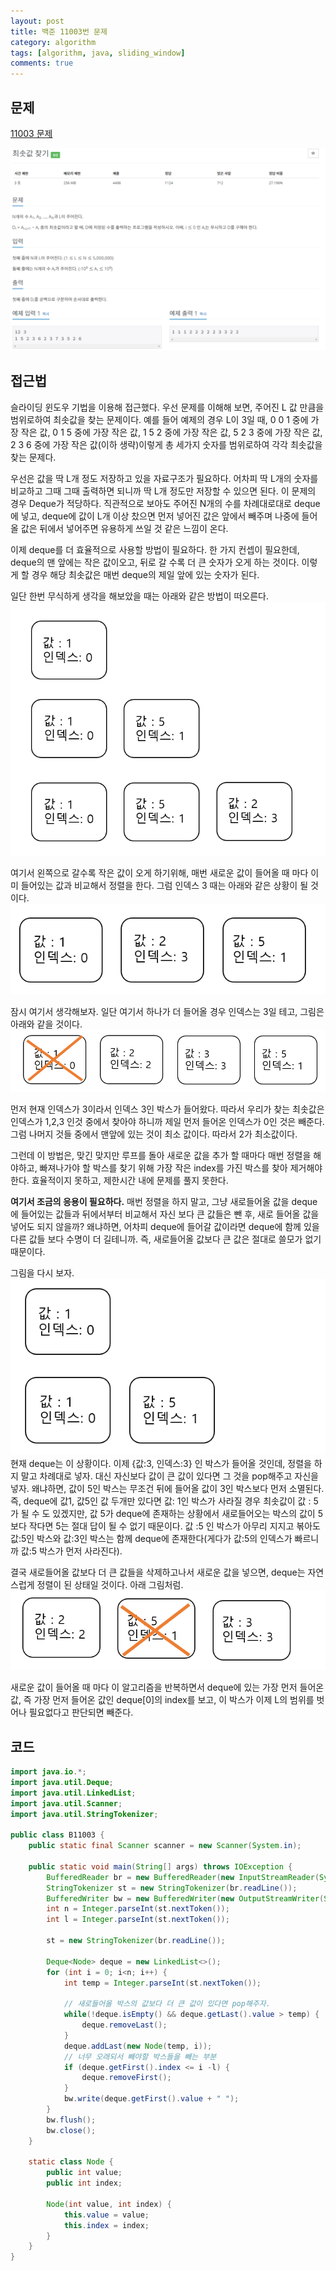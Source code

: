 ```yaml
---
layout: post
title: 백준 11003번 문제
category: algorithm
tags: [algorithm, java, sliding_window]
comments: true
---
```


## 문제
[11003 문제](https://www.acmicpc.net/problem/11003)

![profile](/public/img/algo/11003_1.PNG)

## 접근법
슬라이딩 윈도우 기법을 이용해 접근했다. 우선 문제를 이해해 보면, 주어진 L 값 만큼을 범위로하여 최솟값을 찾는 문제이다. 예를 들어 예제의 경우 L이 3일 때, 0 0 1 중에 가장 작은 값, 0 1 5 중에 가장 작은 값, 1 5 2 중에 가장 작은 값, 5 2 3 중에 가장 작은 값, 2 3 6 중에 가장 작은 값(이하 생략)이렇게 총 세가지 숫자를 범위로하여 각각 최솟값을 찾는 문제다. 

우선은 값을 딱 L개 정도 저장하고 있을 자료구조가 필요하다. 어차피 딱 L개의 숫자를 비교하고 그때 그때 출력하면 되니까 딱 L개 정도만 저장할 수 있으면 된다. 이 문제의 경우 Deque가 적당하다. 직관적으로 보아도 주어진 N개의 수를 차례대로대로 deque에 넣고, deque에 값이 L개 이상 찼으면 먼저 넣어진 값은 앞에서 빼주며 나중에 들어올 값은 뒤에서 넣어주면 유용하게 쓰일 것 같은 느낌이 온다. 

이제 deque를 더 효율적으로 사용할 방법이 필요하다. 한 가지 컨셉이 필요한데, deque의 맨 앞에는 작은 값이오고, 뒤로 갈 수록 더 큰 숫자가 오게 하는 것이다. 이렇게 할 경우 해당  최솟값은 매번 deque의 제일 앞에 있는 숫자가 된다. 

일단 한번 무식하게 생각을 해보았을 때는 아래와 같은 방법이 떠오른다.
![profile](/public/img/algo/11003_2.PNG)

여기서 왼쪽으로 갈수록 작은 값이 오게 하기위해, 매번 새로운 값이 들어올 때 마다 이미 들어있는 값과 비교해서 정렬을 한다. 그럼 인덱스 3 때는 아래와 같은 상황이 될 것이다.
![profile](/public/img/algo/11003_3.PNG)

잠시 여기서 생각해보자. 일단 여기서 하나가 더 들어올 경우 인덱스는 3일 테고, 그림은 아래와 같을 것이다.
![profile](/public/img/algo/11003_4.PNG)

먼저 현재 인덱스가 3이라서 인덱스 3인 박스가 들어왔다. 따라서 우리가 찾는 최솟값은 인덱스가 1,2,3 인것 중에서 찾아야 하니까 제일 먼저 들어온 인덱스가 0인 것은 빼준다.
그럼 나머지 것들 중에서 맨앞에 있는 것이 최소 값이다. 따라서 2가 최소값이다.

그런데 이 방법은, 맞긴 맞지만 루프를 돌아 새로운 값을 추가 할 때마다 매번 정렬을 해야하고, 빠져나가야 할 박스를 찾기 위해 가장 작은 index를 가진 박스를 찾아 제거해야 한다. 효율적이지 못하고, 제한시간 내에 문제를 풀지 못한다.

**여기서 조금의 응용이 필요하다.** 매번 정렬을 하지 말고, 그냥 새로들어올 값을 deque에 들어있는 값들과 뒤에서부터 비교해서 자신 보다 큰 값들은 뺀 후, 새로 들어올 값을 넣어도 되지 않을까? 왜냐하면, 어차피 deque에 들어갈 값이라면 deque에 함께 있을 다른 값들 보다 수명이 더 길테니까. 즉, 새로들어올 값보다 큰 값은 절대로 쓸모가 없기 때문이다.

그림을 다시 보자.
![profile](/public/img/algo/11003_5.PNG)
현재 deque는 이 상황이다. 이제 {값:3, 인덱스:3} 인 박스가 들어올 것인데, 정렬을 하지 말고 차례대로 넣자. 대신 자신보다 값이 큰 값이 있다면 그 것을 pop해주고 자신을 넣자. 왜냐하면, 값이 5인 박스는 무조건 뒤에 들어올 값이 3인 박스보다 먼저 소멸된다. 즉, deque에 값1, 값5인 값 두개만 있다면 값: 1인 박스가 사라질 경우 최솟값이 값 :  5가 될 수 도 있겠지만, 값 5가 deque에 존재하는 상황에서 새로들어오는 박스의 값이 5보다 작다면 5는 절대 답이 될 수 없기 때문이다. 값 :5 인 박스가 아무리 지지고 볶아도 값:5인 박스와 값:3인 박스는 함께 deque에 존재한다(게다가 값:5의 인덱스가 빠르니까 값:5 박스가 먼저 사라진다). 

결국 새로들어올 값보다 더 큰 값들을 삭제하고나서 새로운 값을 넣으면, deque는 자연스럽게 정렬이 된 상태일 것이다. 아래 그림처럼.
![profile](/public/img/algo/11003_6.PNG)

새로운 값이 들어올 때 마다 이 알고리즘을 반복하면서 deque에 있는 가장 먼저 들어온 값, 즉 가장 먼저 들어온 값인 deque[0]의 index를 보고, 이 박스가 이제 L의 범위를 벗어나 필요없다고 판단되면 빼준다. 

## 코드
```java
import java.io.*;
import java.util.Deque;
import java.util.LinkedList;
import java.util.Scanner;
import java.util.StringTokenizer;

public class B11003 {
    public static final Scanner scanner = new Scanner(System.in);

    public static void main(String[] args) throws IOException {
        BufferedReader br = new BufferedReader(new InputStreamReader(System.in));
        StringTokenizer st = new StringTokenizer(br.readLine());
        BufferedWriter bw = new BufferedWriter(new OutputStreamWriter(System.out));
        int n = Integer.parseInt(st.nextToken());
        int l = Integer.parseInt(st.nextToken());

        st = new StringTokenizer(br.readLine());

        Deque<Node> deque = new LinkedList<>();
        for (int i = 0; i<n; i++) {
            int temp = Integer.parseInt(st.nextToken());

            // 새로들어올 박스의 값보다 더 큰 값이 있다면 pop해주자. 
            while(!deque.isEmpty() && deque.getLast().value > temp) {
                deque.removeLast();
            }
            deque.addLast(new Node(temp, i));
            // 너무 오래되서 빼야할 박스들을 빼는 부분
            if (deque.getFirst().index <= i -l) {
                deque.removeFirst();
            }
            bw.write(deque.getFirst().value + " ");
        }
        bw.flush();
        bw.close();
    }

    static class Node {
        public int value;
        public int index;

        Node(int value, int index) {
            this.value = value;
            this.index = index;
        }
    }
}
```
